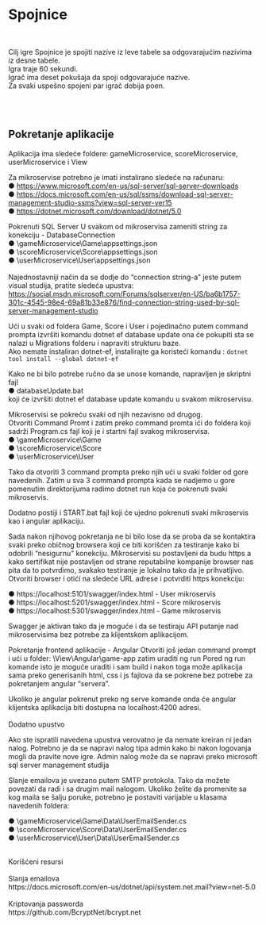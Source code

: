 # Spojnice

<br />

Cilj igre Spojnice je spojiti nazive iz leve tabele sa odgovarajućim nazivima iz desne tabele.<br />
Igra traje 60 sekundi. <br /> 
Igrač ima deset pokušaja da spoji odgovarajuće nazive.<br />
Za svaki uspešno spojeni par igrač dobija poen.<br />

<br /> <br />
## Pokretanje aplikacije <br />

Aplikacija ima sledeće foldere: gameMicroservice, scoreMicroservice, userMicroservice i View

Za mikroservise potrebno je imati instalirano sledeće na računaru: <br />
●	https://www.microsoft.com/en-us/sql-server/sql-server-downloads <br />
●	https://docs.microsoft.com/en-us/sql/ssms/download-sql-server-management-studio-ssms?view=sql-server-ver15 <br />
●	https://dotnet.microsoft.com/download/dotnet/5.0 


Pokrenuti SQL Server 
U svakom od mikroservisa zameniti string za konekciju - DatabaseConnection <br />
●	\gameMicroservice\Game\appsettings.json <br />
●	\scoreMicroservice\Score\appsettings.json <br />
●	\userMicroservice\User\appsettings.json <br /> <br />
Najednostavniji način da se dodje do “connection string-a” jeste putem visual studija, pratite sledeća upustva:
https://social.msdn.microsoft.com/Forums/sqlserver/en-US/ba6b1757-301c-4545-98e4-69a81b33e876/find-connection-string-used-by-sql-server-management-studio

Ući u svaki od foldera Game, Score i User i pojedinačno putem command prompta izvršiti komandu dotnet ef database update ona će pokupiti sta se nalazi u Migrations folderu i napraviti strukturu baze. <br /> Ako nemate instaliran dotnet-ef, instalirajte ga koristeći komandu : `dotnet tool install --global dotnet-ef` 

Kako ne bi bilo potrebe ručno da se unose komande, napravljen je skriptni fajl <br />
● databaseUpdate.bat <br /> koji će izvršiti dotnet ef database update komandu u svakom mikroservisu.

Mikroservisi se pokreću svaki od njih nezavisno od drugog. <br /> 
Otvoriti Command Promt i zatim preko command promta ići do foldera koji sadrži Program.cs fajl koji je i startni fajl svakog mikroservisa. <br />
●	\gameMicroservice\Game <br />
●	\scoreMicroservice\Score <br />
●	\userMicroservice\User
 
Tako da otvoriti 3 command prompta preko njih ući u svaki folder od gore navedenih. Zatim u sva 3 command prompta kada se nadjemo u gore pomenutim direktorijuma radimo dotnet run koja će pokrenuti svaki mikroservis.

Dodatno postiji i START.bat fajl koji će ujedno pokrenuti svaki mikroservis kao i angular aplikaciju.

Sada nakon njihovog pokretanja ne bi bilo lose da se proba da se kontaktira svaki preko običnog browsera koji ce biti korišćen za testiranje kako bi odobrili “nesigurnu” konekciju. Mikroservisi su postavljeni da budu https a kako sertifikat nije postavljen od strane reputabilne kompanije browser nas pita da to potvrdimo, svakako testiranje je lokalno tako da je prihvatljivo. <br /> Otvoriti browser i otići na sledeće URL adrese i potvrditi https konekciju:

●	https://localhost:5101/swagger/index.html - User mikroservis <br />
●	https://localhost:5201/swagger/index.html - Score mikroservis <br />
●	https://localhost:5301/swagger/index.html - Game mikroservis

Swagger je aktivan tako da je moguće i da se testiraju API putanje nad mikroservisima bez potrebe za klijentskom aplikacijom.

Pokretanje frontend aplikacije - Angular 
Otvoriti još jedan command prompt i ući u folder: \View\Angular\game-app zatim uraditi ng run
Pored ng run komande isto je moguće uraditi i sam build i nakon toga može aplikacija sama preko generisanih html, css i js fajlova da se pokrene bez potrebe za pokretanjem angular “servera”.

Ukoliko je angular pokrenut preko ng serve komande onda će angular klijentska aplikacija biti dostupna na localhost:4200 adresi.
 <br />
 <br />
Dodatno upustvo

Ako ste ispratili navedena upustva verovatno je da nemate kreiran ni jedan nalog. Potrebno je da se napravi nalog tipa admin kako bi nakon logovanja mogli da pravite nove igre. Admin nalog može da se napravi preko microsoft sql server management studija


Slanje emailova je uvezano putem SMTP protokola. Tako da možete povezati da radi i sa drugim mail nalogom. Ukoliko želite da promenite sa kog maila se šalju poruke, potrebno je postaviti varijable u klasama navedenih foldera: <br />

●	\gameMicroservice\Game\Data\UserEmailSender.cs <br />
●	\scoreMicroservice\Score\Data\UserEmailSender.cs <br />
●	\userMicroservice\User\Data\UserEmailSender.cs <br />

<br />
Korišćeni resursi <br /> <br />
Slanja emailova <br />
https://docs.microsoft.com/en-us/dotnet/api/system.net.mail?view=net-5.0  
<br /> <br />
Kriptovanja passworda <br />
https://github.com/BcryptNet/bcrypt.net
